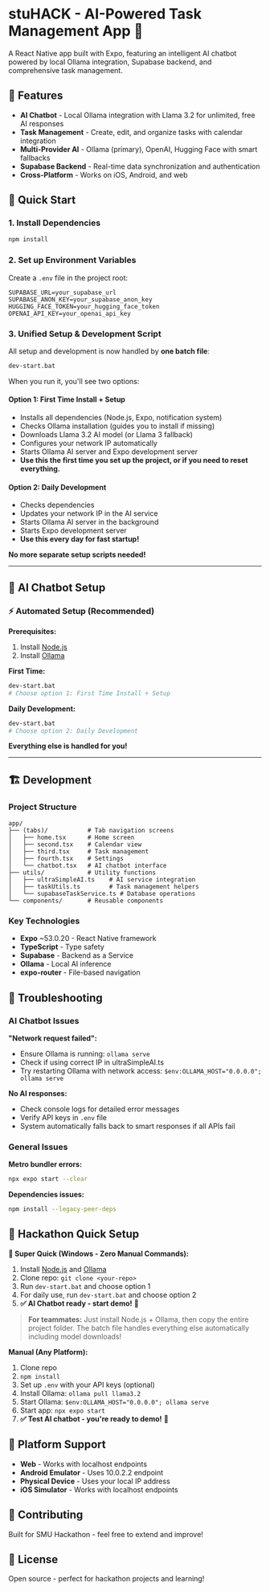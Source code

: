 # stuHACK - AI-Powered Task Management App 🚀

A React Native app built with Expo, featuring an intelligent AI chatbot powered by local Ollama integration, Supabase backend, and comprehensive task management.

## 🎯 Features

- **AI Chatbot** - Local Ollama integration with Llama 3.2 for unlimited, free AI responses
- **Task Management** - Create, edit, and organize tasks with calendar integration
- **Multi-Provider AI** - Ollama (primary), OpenAI, Hugging Face with smart fallbacks
- **Supabase Backend** - Real-time data synchronization and authentication
- **Cross-Platform** - Works on iOS, Android, and web

## 🚀 Quick Start

### 1. Install Dependencies
```bash
npm install
```

### 2. Set up Environment Variables
Create a `.env` file in the project root:
```properties
SUPABASE_URL=your_supabase_url
SUPABASE_ANON_KEY=your_supabase_anon_key
HUGGING_FACE_TOKEN=your_hugging_face_token
OPENAI_API_KEY=your_openai_api_key
```

### 3. Unified Setup & Development Script

All setup and development is now handled by **one batch file**:

```bash
dev-start.bat
```

When you run it, you'll see two options:

#### **Option 1: First Time Install + Setup**
- Installs all dependencies (Node.js, Expo, notification system)
- Checks Ollama installation (guides you to install if missing)
- Downloads Llama 3.2 AI model (or Llama 3 fallback)
- Configures your network IP automatically
- Starts Ollama AI server and Expo development server
- **Use this the first time you set up the project, or if you need to reset everything.**

#### **Option 2: Daily Development**
- Checks dependencies
- Updates your network IP in the AI service
- Starts Ollama AI server in the background
- Starts Expo development server
- **Use this every day for fast startup!**

**No more separate setup scripts needed!**

---

## 🤖 AI Chatbot Setup

### ⚡ Automated Setup (Recommended)

**Prerequisites:**
1. Install [Node.js](https://nodejs.org) 
2. Install [Ollama](https://ollama.ai) 

**First Time:**
```bash
dev-start.bat
# Choose option 1: First Time Install + Setup
```

**Daily Development:**
```bash
dev-start.bat
# Choose option 2: Daily Development
```

**Everything else is handled for you!**

---

## 🏗️ Development

### Project Structure
```
app/
├── (tabs)/           # Tab navigation screens
│   ├── home.tsx      # Home screen
│   ├── second.tsx    # Calendar view
│   ├── third.tsx     # Task management
│   ├── fourth.tsx    # Settings
│   └── chatbot.tsx   # AI chatbot interface
├── utils/            # Utility functions
│   ├── ultraSimpleAI.ts    # AI service integration
│   ├── taskUtils.ts        # Task management helpers
│   └── supabaseTaskService.ts # Database operations
└── components/       # Reusable components
```

### Key Technologies
- **Expo** ~53.0.20 - React Native framework
- **TypeScript** - Type safety
- **Supabase** - Backend as a Service
- **Ollama** - Local AI inference
- **expo-router** - File-based navigation

## 🔧 Troubleshooting

### AI Chatbot Issues

**"Network request failed":**
- Ensure Ollama is running: `ollama serve`
- Check if using correct IP in ultraSimpleAI.ts
- Try restarting Ollama with network access: `$env:OLLAMA_HOST="0.0.0.0"; ollama serve`

**No AI responses:**
- Check console logs for detailed error messages
- Verify API keys in `.env` file
- System automatically falls back to smart responses if all APIs fail

### General Issues

**Metro bundler errors:**
```bash
npx expo start --clear
```

**Dependencies issues:**
```bash
npm install --legacy-peer-deps
```

## 🎯 Hackathon Quick Setup

**🚀 Super Quick (Windows - Zero Manual Commands):**
1. Install [Node.js](https://nodejs.org) and [Ollama](https://ollama.ai)
2. Clone repo: `git clone <your-repo>`
3. Run `dev-start.bat` and choose option 1
4. For daily use, run `dev-start.bat` and choose option 2
5. **✅ AI Chatbot ready - start demo!** 🎉

> **For teammates:** Just install Node.js + Ollama, then copy the entire project folder. The batch file handles everything else automatically including model downloads!

**Manual (Any Platform):**
1. Clone repo
2. `npm install`
3. Set up `.env` with your API keys (optional)
4. Install Ollama: `ollama pull llama3.2`
5. Start Ollama: `$env:OLLAMA_HOST="0.0.0.0"; ollama serve`
6. Start app: `npx expo start`
7. **✅ Test AI chatbot - you're ready to demo!** 🚀

## 📱 Platform Support

- **Web** - Works with localhost endpoints
- **Android Emulator** - Uses 10.0.2.2 endpoint
- **Physical Device** - Uses your local IP address
- **iOS Simulator** - Works with localhost endpoints

## 🤝 Contributing

Built for SMU Hackathon - feel free to extend and improve!

## 📄 License

Open source - perfect for hackathon projects and learning!
